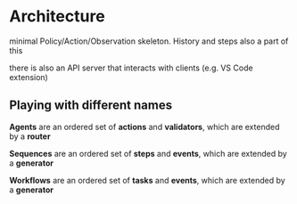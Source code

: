 # Architecture

minimal Policy/Action/Observation skeleton. History and steps also a part of this

there is also an API server that interacts with clients (e.g. VS Code extension)

## Playing with different names

**Agents** are an ordered set of **actions** and **validators**, which are extended by a **router**

**Sequences** are an ordered set of **steps** and **events**, which are extended by a **generator**

**Workflows** are an ordered set of **tasks** and **events**, which are extended by a **generator**